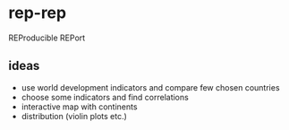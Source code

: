 # rep-rep
REProducible REPort

## ideas
* use world development indicators and compare few chosen countries
* choose some indicators and find correlations
* interactive map with continents
* distribution (violin plots etc.)
